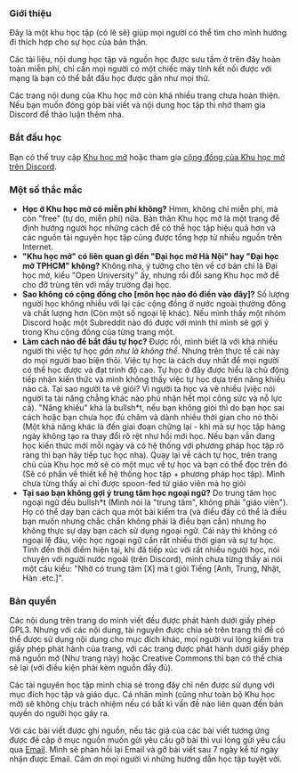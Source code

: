 ### Giới thiệu
Đây là một khu học tập (có lẽ sẽ) giúp mọi người có thể tìm cho mình hướng đi thích hợp cho sự học của bản thân. 

Các tài liệu, nội dung học tập và nguồn học được sưu tầm ở trên đây hoàn toàn miễn phí, chỉ cần mọi người có một chiếc máy tính kết nối được với mạng là bạn có thể bắt đầu học được gần như mọi thứ.

Các trang nội dung của Khu học mở còn khá nhiều trang chưa hoàn thiện. Nếu bạn muốn đóng góp bài viết và nội dung học tập thì nhớ tham gia Discord để thảo luận thêm nha.

### Bắt đầu học
Bạn có thể truy cập [Khu học mở](https://daihocmo.github.io/) hoặc tham gia [cộng đồng của Khu học mở trên Discord](https://discord.gg/ZyEn4TTyEM). 

### Một số thắc mắc
- **Học ở Khu học mở có miễn phí không?** Hmm, không chỉ miễn phí, mà còn "free" (tự do, miễn phí) nữa. Bản thân Khu học mở là một trang để định hướng người học những cách để có thể học tập hiệu quả hơn và các nguồn tài nguyên học tập cũng được tổng hợp từ nhiều nguồn trên Internet.
- **"Khu học mở" có liên quan gì đến "Đại học mở Hà Nội" hay "Đại học mở TPHCM" không?** Không nha, ý tưởng cho tên về cơ bản chỉ là Đại học mở, kiểu "Open University" ấy, nhưng rồi đổi sang Khu học mở để cho đỡ trùng tên với mấy trường đại học.
- **Sao không có cộng đồng cho [môn học nào đó điền vào đây]?** Số lượng người học không nhiều với lại các cộng đồng ở nước ngoài thường đông và chất lượng hơn (Còn một số ngoại lệ khác). Nếu mình thấy một nhóm Discord hoặc một Subreddit nào đó được với mình thì mình sẽ gợi ý trong Khu cộng đồng của từng trang một.
- **Làm cách nào để bắt đầu tự học?** Được rồi, mình biết là với khá nhiều người thì việc tự học *gần như là không thể*. Nhưng trên thực tế cái này do mọi người bao biện thôi. Việc tự học là cách duy nhất để mọi người có thể học được và đạt trình độ cao. Tự học ở đây được hiểu là chủ động tiếp nhận kiến thức và mình không thấy việc tự học dựa trên năng khiếu nào cả. Tại sao người ta vẽ giỏi? Vì người ta học và vẽ nhiều (việc nói người ta tài năng chẳng khác nào phủ nhận hết mọi công sức và nỗ lực cả). "Năng khiếu" khá là bullsh*t, nếu bạn không giỏi thì do bạn học sai cách hoặc bạn chưa học đủ chăm và dành nhiều thời gian cho nó thôi (Một khả năng khác là đến giai đoạn chững lại - khi mà sự học tập hàng ngày không tạo ra thay đổi rõ rệt như hồi mới học. Nếu bạn vẫn đang học kiến thức mới mỗi ngày và có hệ thống với phương pháp học tập rõ ràng thì bạn hãy tiếp tục học nha). Quay lại về cách tự học, trên trang chủ của Khu học mở sẽ có một mục về tự học và bạn có thể đọc trên đó (Sẽ có phần về thiết kế hệ thống học tập + phương pháp học tập). Mình chưa từng thấy ai chỉ được spoon-fed từ giáo viên mà họ giỏi  
- **Tại sao bạn không gợi ý trung tâm học ngoại ngữ?** Do trung tâm học ngoại ngữ đều bullsh*t (Mình nói là "trung tâm", không phải "giáo viên"). Họ có thể dạy bạn cách qua một bài kiểm tra (và điều đấy có thể là điều bạn muốn nhưng chắc chắn không phải là điều bạn cần) nhưng họ không thực sự dạy bạn cách sử dụng ngoại ngữ. Cái này thì không có ngoại lệ đâu, việc học ngoại ngữ cần rất nhiều thời gian và sự tự học. Tính đến thời điểm hiện tại, khi đã tiếp xúc với rất nhiều người học, nói chuyện với người nước ngoài (trên Discord), mình chưa từng thấy ai nói một câu kiểu: "Nhờ có trung tâm [X] mà t giỏi Tiếng [Anh, Trung, Nhật, Hàn .etc.]".

### Bản quyền
Các nội dung trên trang do mình viết đều được phát hành dưới giấy phép GPL3. Nhưng với các nội dung, tài nguyên được chia sẻ trên trang thì để có thể được sử dụng nội dung cho mục đích khác, mọi người vui lòng kiểm tra giấy phép phát hành của trang, với các trang được phát hành dưới giấy phép mã nguồn mở (Như trang này) hoặc Creative Commons thì bạn có thể chia sẻ lại (với điều kiện phải kèm nguồn đầy đủ). 

Các tài nguyên học tập mình chia sẻ trong đây chỉ nên được sử dụng với mục đích học tập và giáo dục. Cá nhân mình (cũng như toàn bộ Khu học mở) sẽ không chịu trách nhiệm nếu có bất kì vấn đề nào liên quan đến bản quyền do người học gây ra.

Với các bài viết được ghi nguồn, nếu tác giả của các bài viết tương ứng được đề cập ở mục nguồn muốn gửi yêu cầu gỡ bài thì vui lòng gửi yêu cầu qua [Email](mailto:duykhanh471@protonmail.com). Mình sẽ phản hồi lại Email và gỡ bài viết sau 7 ngày kể từ ngày nhận được Email. Cảm ơn mọi người vì những hướng dẫn học tập tuyệt vời.


